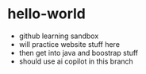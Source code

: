 # hello-world
* github learning sandbox
* will practice website stuff here
* then get into java and boostrap stuff
* should use ai copilot in this branch
